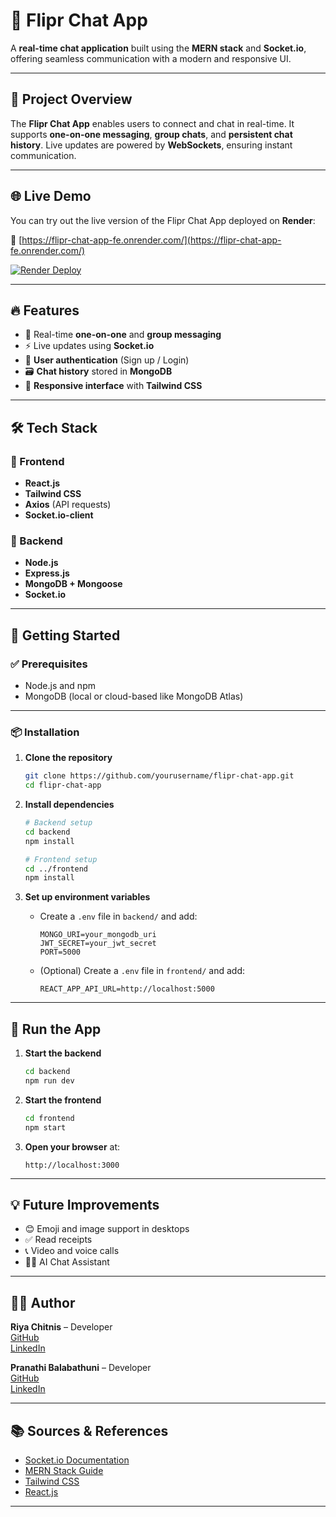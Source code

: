 # 💬 Flipr Chat App

A **real-time chat application** built using the **MERN stack** and **Socket.io**, offering seamless communication with a modern and responsive UI.

---

## 🚀 Project Overview

The **Flipr Chat App** enables users to connect and chat in real-time. It supports **one-on-one messaging**, **group chats**, and **persistent chat history**. Live updates are powered by **WebSockets**, ensuring instant communication.

---
## 🌐 Live Demo

You can try out the live version of the Flipr Chat App deployed on **Render**:

🔗 [https://flipr-chat-app-fe.onrender.com/](https://flipr-chat-app-fe.onrender.com/)

[![Render Deploy](https://img.shields.io/badge/Hosted%20on-Render-3e4e88?logo=render&logoColor=white)](https://flipr-chat-app-fe.onrender.com/)


---
## 🔥 Features

- 💬 Real-time **one-on-one** and **group messaging**
- ⚡ Live updates using **Socket.io**
- 🔐 **User authentication** (Sign up / Login)
- 🗃️ **Chat history** stored in **MongoDB**
- 📱 **Responsive interface** with **Tailwind CSS**

---

## 🛠️ Tech Stack

### 🔹 Frontend

- **React.js**
- **Tailwind CSS**
- **Axios** (API requests)
- **Socket.io-client**

### 🔸 Backend

- **Node.js**
- **Express.js**
- **MongoDB + Mongoose**
- **Socket.io**

---

## 🧰 Getting Started

### ✅ Prerequisites

- Node.js and npm
- MongoDB (local or cloud-based like MongoDB Atlas)

---

### 📦 Installation

1. **Clone the repository**

    ```bash
    git clone https://github.com/yourusername/flipr-chat-app.git
    cd flipr-chat-app
    ```

2. **Install dependencies**

    ```bash
    # Backend setup
    cd backend
    npm install

    # Frontend setup
    cd ../frontend
    npm install
    ```

3. **Set up environment variables**

    - Create a `.env` file in `backend/` and add:

        ```env
        MONGO_URI=your_mongodb_uri
        JWT_SECRET=your_jwt_secret
        PORT=5000
        ```

    - (Optional) Create a `.env` file in `frontend/` and add:

        ```env
        REACT_APP_API_URL=http://localhost:5000
        ```

---

## 🏃 Run the App

1. **Start the backend**

    ```bash
    cd backend
    npm run dev
    ```

2. **Start the frontend**

    ```bash
    cd frontend
    npm start
    ```

3. **Open your browser** at:

    ```text
    http://localhost:3000
    ```

---

## 💡 Future Improvements

- 😊 Emoji and image support in desktops
- ✅ Read receipts
- 📞 Video and voice calls
-  🤖💬 AI Chat Assistant


---

## 🧑‍💻 Author

**Riya Chitnis** – Developer  
[GitHub]((https://github.com/ry1729))  
[LinkedIn]((https://www.linkedin.com/in/riya-chitnis-756313287/))

**Pranathi Balabathuni** – Developer  
[GitHub]((https://github.com/pranathibalabathuni))  
[LinkedIn]((https://www.linkedin.com/in/pranathi-balabathuni-47659a305/))

---

## 📚 Sources & References

- [Socket.io Documentation](https://socket.io/docs/)
- [MERN Stack Guide](https://www.mongodb.com/mern-stack)
- [Tailwind CSS](https://tailwindcss.com/)
- [React.js](https://reactjs.org/)

---

```yaml
